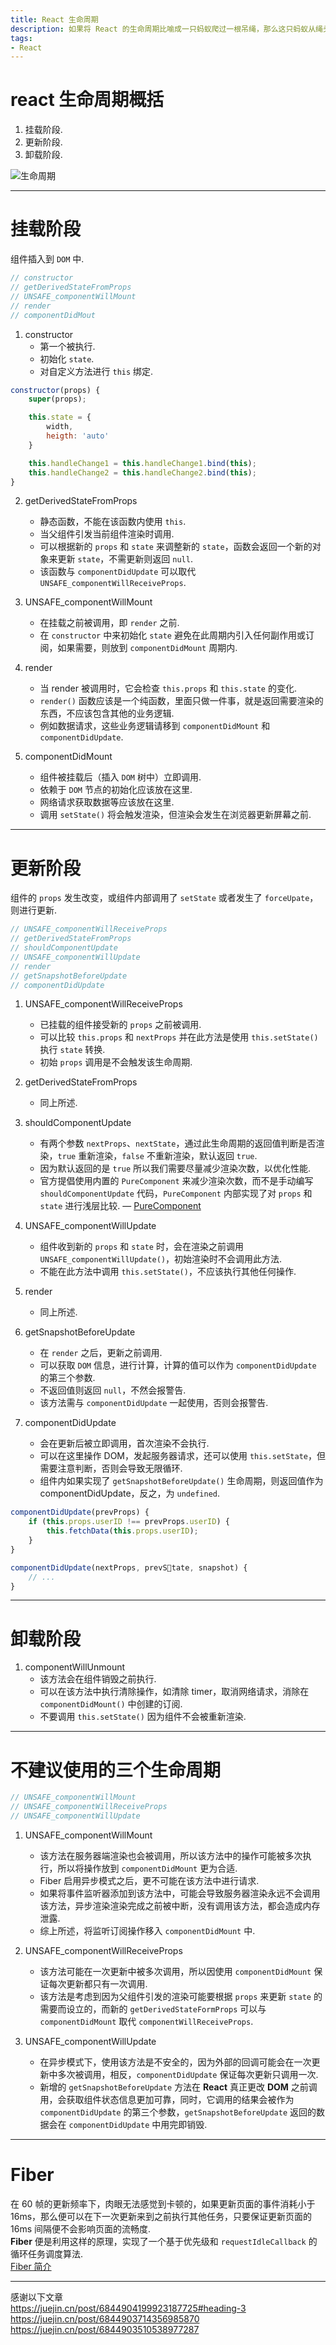 ```yaml
---
title: React 生命周期
description: 如果将 React 的生命周期比喻成一只蚂蚁爬过一根吊绳，那么这只蚂蚁从绳头爬到绳尾，就会依次触动不同的卡片挂钩.
tags:
- React
---
```


# react 生命周期概括

1. 挂载阶段.<br>
2. 更新阶段.<br>
3. 卸载阶段.<br>

![生命周期](https://z3.ax1x.com/2021/06/02/2MQ8Nd.png)

***

# 挂载阶段

组件插入到 `DOM` 中.

```js
// constructor
// getDerivedStateFromProps
// UNSAFE_componentWillMount
// render
// componentDidMout
```

1. constructor
    - 第一个被执行.
    - 初始化 `state`.
    - 对自定义方法进行 `this` 绑定.

```js
constructor(props) {
    super(props);

    this.state = {
        width,
        heigth: 'auto'
    }

    this.handleChange1 = this.handleChange1.bind(this);
    this.handleChange2 = this.handleChange2.bind(this);
}
```

2. getDerivedStateFromProps
    - 静态函数，不能在该函数内使用 `this`.
    - 当父组件引发当前组件渲染时调用.
    - 可以根据新的 `props` 和 `state` 来调整新的 `state`，函数会返回一个新的对象来更新 `state`，不需更新则返回 `null`.
    - 该函数与 `componentDidUpdate` 可以取代 `UNSAFE_componentWillReceiveProps`.

3. UNSAFE_componentWillMount
    - 在挂载之前被调用，即 `render` 之前.
    - 在 `constructor` 中来初始化 `state` 避免在此周期内引入任何副作用或订阅，如果需要，则放到 `componentDidMount` 周期内.


4. render
    - 当 render 被调用时，它会检查 `this.props` 和 `this.state` 的变化.
    - `render()` 函数应该是一个纯函数，里面只做一件事，就是返回需要渲染的东西，不应该包含其他的业务逻辑.<br>
    - 例如数据请求，这些业务逻辑请移到 `componentDidMount` 和 `componentDidUpdate`.<br> 

5. componentDidMount
    - 组件被挂载后（插入 `DOM` 树中）立即调用.
    - 依赖于 `DOM` 节点的初始化应该放在这里.
    - 网络请求获取数据等应该放在这里.
    - 调用 `setState()` 将会触发渲染，但渲染会发生在浏览器更新屏幕之前.

***

# 更新阶段

组件的 `props` 发生改变，或组件内部调用了 `setState` 或者发生了 `forceUpate`，则进行更新.

```js
// UNSAFE_componentWillReceiveProps
// getDerivedStateFromProps
// shouldComponentUpdate
// UNSAFE_componentWillUpdate
// render
// getSnapshotBeforeUpdate
// componentDidUpdate
```

1. UNSAFE_componentWillReceiveProps
    - 已挂载的组件接受新的 `props` 之前被调用.
    - 可以比较 `this.props` 和 `nextProps` 并在此方法是使用 `this.setState()` 执行 `state` 转换.
    - 初始 `props` 调用是不会触发该生命周期.

2. getDerivedStateFromProps
    - 同上所述.

3. shouldComponentUpdate
    - 有两个参数 `nextProps`、`nextState`，通过此生命周期的返回值判断是否渲染，`true` 重新渲染，`false` 不重新渲染，默认返回 `true`.
    - 因为默认返回的是 `true` 所以我们需要尽量减少渲染次数，以优化性能.
    - 官方提倡使用内置的 `PureComponent` 来减少渲染次数，而不是手动编写 `shouldComponentUpdate` 代码，`PureComponent` 内部实现了对 `props` 和 `state` 进行浅层比较.
    — [PureComponent](https://zh-hans.reactjs.org/docs/react-api.html#reactpurecomponent)

4. UNSAFE_componentWillUpdate
    - 组件收到新的 `props` 和 `state` 时，会在渲染之前调用 `UNSAFE_componentWillUpdate()`，初始渲染时不会调用此方法.
    - 不能在此方法中调用 `this.setState()`，不应该执行其他任何操作.
    
5. render
    - 同上所述.

6. getSnapshotBeforeUpdate
    - 在 `render` 之后，更新之前调用.
    - 可以获取 `DOM` 信息，进行计算，计算的值可以作为 `componentDidUpdate` 的第三个参数.
    - 不返回值则返回 `null`，不然会报警告.
    - 该方法需与 `componentDidUpdate` 一起使用，否则会报警告.

7. componentDidUpdate
    - 会在更新后被立即调用，首次渲染不会执行.
    - 可以在这里操作 DOM，发起服务器请求，还可以使用 `this.setState`，但需要注意判断，否则会导致无限循环.
    - 组件内如果实现了 `getSnapshotBeforeUpdate()` 生命周期，则返回值作为 componentDidUpdate，反之，为 `undefined`.

```js
componentDidUpdate(prevProps) {
    if (this.props.userID !== prevProps.userID) {
        this.fetchData(this.props.userID);
    }
}

componentDidUpdate(nextProps, prevState, snapshot) {
    // ...
}
```

***

# 卸载阶段

1. componentWillUnmount
    - 该方法会在组件销毁之前执行.
    - 可以在该方法中执行清除操作，如清除 timer，取消网络请求，消除在 `componentDidMount()` 中创建的订阅.
    - 不要调用 `this.setState()` 因为组件不会被重新渲染.

***

# 不建议使用的三个生命周期

```js
// UNSAFE_componentWillMount
// UNSAFE_componentWillReceiveProps
// UNSAFE_componentWillUpdate
```

1. UNSAFE_componentWillMount
    - 该方法在服务器端渲染也会被调用，所以该方法中的操作可能被多次执行，所以将操作放到 `componentDidMount` 更为合适.
    - Fiber 启用异步模式之后，更不可能在该方法中进行请求.
    - 如果将事件监听器添加到该方法中，可能会导致服务器渲染永远不会调用该方法，异步渲染渲染完成之前被中断，没有调用该方法，都会造成内存泄露.
    - 综上所述，将监听订阅操作移入 `componentDidMount` 中.


2. UNSAFE_componentWillReceiveProps
    - 该方法可能在一次更新中被多次调用，所以因使用 `componentDidMount` 保证每次更新都只有一次调用.
    - 该方法是考虑到因为父组件引发的渲染可能要根据 `props` 来更新 `state` 的需要而设立的，而新的 `getDerivedStateFormProps` 可以与 `componentDidMount` 取代 `componentWillReceiveProps`.

3. UNSAFE_componentWillUpdate
    - 在异步模式下，使用该方法是不安全的，因为外部的回调可能会在一次更新中多次被调用，相反，`componentDidUpdate` 保证每次更新只调用一次.
    - 新增的 `getSnapshotBeforeUpdate` 方法在 **React** 真正更改 **DOM** 之前调用，会获取组件状态信息更加可靠，同时，它调用的结果会被作为 `componentDidUpdate` 的第三个参数，`getSnapshotBeforeUpdate` 返回的数据会在 `componentDidUpdate` 中用完即销毁.

***

# Fiber

在 60 帧的更新频率下，肉眼无法感觉到卡顿的，如果更新页面的事件消耗小于 16ms，那么便可以在下一次更新来到之前执行其他任务，只要保证更新页面的 16ms 间隔便不会影响页面的流畅度.<br>
**Fiber** 便是利用这样的原理，实现了一个基于优先级和 `requestIdleCallback` 的循环任务调度算法.<br>
[Fiber 简介](https://juejin.cn/post/6844903714356985870)

***

感谢以下文章<br>
https://juejin.cn/post/6844904199923187725#heading-3<br>
https://juejin.cn/post/6844903714356985870<br>
https://juejin.cn/post/6844903510538977287

